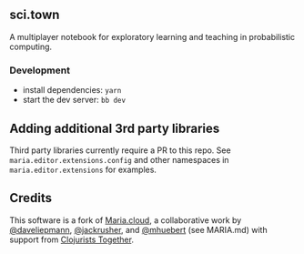 ## sci.town

A multiplayer notebook for exploratory learning and teaching in probabilistic computing.

### Development

- install dependencies: `yarn`
- start the dev server: `bb dev`

## Adding additional 3rd party libraries

Third party libraries currently require a PR to this repo. See `maria.editor.extensions.config`
and other namespaces in `maria.editor.extensions` for examples.

## Credits 

This software is a fork of [Maria.cloud](https://maria.cloud), a collaborative work by [@daveliepmann](https://twitter.com/daveliepmann), [@jackrusher](https://twitter.com/jackrusher), and [@mhuebert](https://twitter.com/mhuebert) (see MARIA.md) 
with support from [Clojurists Together](https://www.clojuriststogether.org).
